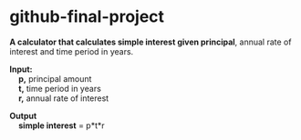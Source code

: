 # github-final-project

**A calculator that calculates simple interest given principal**, annual rate of interest and time period in years.

**Input:**  
    **p,** principal amount  
    **t,** time period in years  
    **r,** annual rate of interest  
   
**Output**  
    **simple interest** = p\*t\*r
